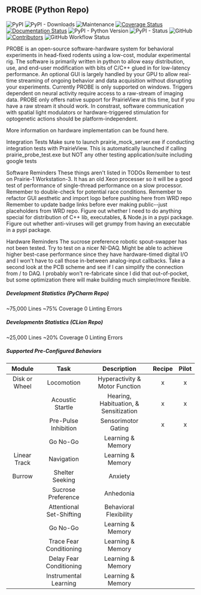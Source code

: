 ## PROBE (Python Repo)
<!--Platform for Real-time Optogenetic & Behavior Experiments-->
<!-- Line 0 Title... Working title is WeRDumb but something better would be nice-->
<!-- Line 1 Badges... PyPi, Downloads, Maintained, Coverage, Documentation -->
<!-- Line 2 Badges... Python Versions, PyPi Status, License, Contributors -->
![PyPI](https://img.shields.io/pypi/v/WeRDumb)
![PyPI - Downloads](https://img.shields.io/pypi/dm/WeRDumb)
![Maintenance](https://img.shields.io/maintenance/yes/2023)
[![Coverage Status](https://coveralls.io/repos/github/darikoneil/WeRDumb/badge.svg?branch=master)](https://coveralls.io/github/darikoneil/WeRDumb?branch=master)
[![Documentation Status](https://readthedocs.org/projects/WeRDumb/badge/?version=latest)](https://WeRDumb.readthedocs.io/en/latest/?badge=latest)
![PyPI - Python Version](https://img.shields.io/pypi/pyversions/WeRDumb?)
![PyPI - Status](https://img.shields.io/pypi/status/WeRDumb)
![GitHub](https://img.shields.io/github/license/darikoneil/WeRDumb)
[![Contributors](https://img.shields.io/github/contributors-anon/darikoneil/WeRDumb)](https://github.com/darikoneil/WeRDumb/graphs/contributors)
![GitHub Workflow Status](https://img.shields.io/github/actions/workflow/status/darikoneil/WeRDumb/WeRDumb_lint_test_action.yml)

PROBE is an open-source software-hardware system for behavioral experiments in head-fixed rodents using a low-cost, modular experimental rig. The software is primarily written in python to allow easy distribution, use, and end-user modification with bits of C/C++ glued in for low-latency performance. An optional GUI is largely handled by your GPU to allow real-time streaming of ongoing behavior and data acquisition without disrupting your experiments. Currently PROBE is only supported on windows. Triggers dependent on neural activity require access to a raw-stream of imaging data. PROBE only offers native support for PrairieView at this time, but if you have a raw stream it should work. In constrast, software communication with spatial light modulators or hardware-triggered stimulation for optogenetic actions should be platform-independent.

More information on hardware implementation can be found here.

Integration Tests
Make sure to launch prairie_mock_server.exe if conducting integration tests with PrairieView. This is automatically launched if calling prairie_probe_test.exe but NOT any other testing application/suite including google tests

Software Reminders
These things aren't listed in TODOs
Remember to test on Prairie-1 Workstation-3. It has an old Xeon processer so it will be a good test of performance of single-thread performance on a slow processor.
Remember to double-check for potential race conditions.
Remember to refactor GUI aesthetic and import logo before pushing here from WRD repo
Remember to update badge links before ever making public--just placeholders from WRD repo. Figure out whether I need to do anything special for distribution of C++ lib, executables, & Node.js in a pypi package. Figure out whether anti-viruses will get grumpy from having an executable in a pypi package.

Hardware Reminders
The sucrose preference robotic spout-swapper has not been tested.
Try to test on a nicer NI-DAQ. Might be able to achieve higher best-case performance since they have hardware-timed digital I/O and I won't have to call those in-between analog-input callbacks.
Take a second look at the PCB scheme and see if I can simplify the connection from / to DAQ. I probably won't re-fabricate since I did that out-of-pocket, but some optimization there will make building much simpler/more flexible.

##### Development Statistics (PyCharm Repo)
~75,000 Lines
~75% Coverage
0 Linting Errors

##### Developmentn Statistics (CLion Repo)
~25,000 Lines
~20% Coverage
0 Linting Errors

##### Supported Pre-Configured Behaviors
|    Module     |           Task           |                 Description                 | Recipe | Pilot
|:-------------:|:------------------------:|:-------------------------------------------:|:------:|:----:|
| Disk or Wheel |        Locomotion        |       Hyperactivity & Motor Function        | x      | x    |
|               |     Acoustic Startle     |    Hearing, Habituation, & Sensitization    | x      | x    |
|               |   Pre-Pulse Inhibition   |             Sensorimotor Gating             | x      | x    |
|               |         Go No-Go         |               Learning & Memory             |        |      |
|  Linear Track |       Navigation         |               Learning & Memory             |        |      |
|    Burrow     |     Shelter Seeking      |                   Anxiety                   |        |      |
|               |    Sucrose Preference    |                  Anhedonia                  |        |      |
|               | Attentional Set-Shifting |           Behavioral Flexibility            |        |      |
|               |         Go No-Go         |              Learning & Memory              |        |      |
|               | Trace Fear Conditioning  |              Learning & Memory              |        |      |
|               |  Delay Fear Conditioning |              Learning & Memory              |        |      |
|               |  Instrumental Learning   |              Learning & Memory              |        |      |
